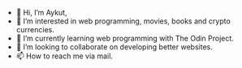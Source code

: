 - 👋 Hi, I’m Aykut,
- 👀 I’m interested in web programming, movies, books and crypto currencies.
- 🌱 I’m currently learning web programming with The Odin Project.
- 💞️ I’m looking to collaborate on developing better websites.
- 📫 How to reach me via mail.

<!---
aykutaksoyy/aykutaksoyy is a ✨ special ✨ repository because its `README.md` (this file) appears on your GitHub profile.
You can click the Preview link to take a look at your changes.
--->

